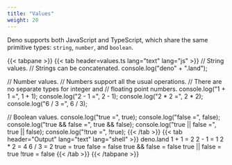 ```yaml
---
title: "Values"
weight: 20
---
```


Deno supports both JavaScript and TypeScript, which share the same primitive
types: `string`, `number`, and `boolean`.

<!-- markdownlint-disable -->
{{< tabpane >}}
  {{< tab header=values.ts lang="text" lang="js" >}}
// String values.
// Strings can be concatenated.
console.log("deno" + ".land");

// Number values.
// Numbers support all the usual operations.
// There are no separate types for integer and
// floating point numbers.
console.log("1 + 1 =", 1 + 1);
console.log("2 - 1 =", 2 - 1);
console.log("2 * 2 =", 2 * 2);
console.log("6 / 3 =", 6 / 3);

// Boolean values.
console.log("true =", true);
console.log("false =", false);
console.log("true && false =", true && false);
console.log("true || false =", true || false);
console.log("!true =", !true);
  {{< /tab >}}
  {{< tab header="Output" lang="text" lang="shell" >}}
deno.land
1 + 1 = 2
2 - 1 = 1
2 * 2 = 4
6 / 3 = 2
true = true
false = false
true && false = false
true || false = true
!true = false
  {{< /tab >}}
{{< /tabpane >}}
<!-- markdownlint-restore -->
